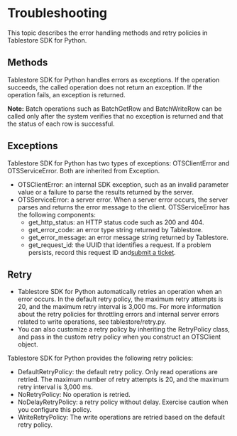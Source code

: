 # Troubleshooting

This topic describes the error handling methods and retry policies in Tablestore SDK for Python.

## Methods

Tablestore SDK for Python handles errors as exceptions. If the operation succeeds, the called operation does not return an exception. If the operation fails, an exception is returned.

**Note:** Batch operations such as BatchGetRow and BatchWriteRow can be called only after the system verifies that no exception is returned and that the status of each row is successful.

## Exceptions

Tablestore SDK for Python has two types of exceptions: OTSClientError and OTSServiceError. Both are inherited from Exception.

-   OTSClientError: an internal SDK exception, such as an invalid parameter value or a failure to parse the results returned by the server.
-   OTSServiceError: a server error. When a server error occurs, the server parses and returns the error message to the client. OTSServiceError has the following components:
    -   get\_http\_status: an HTTP status code such as 200 and 404.
    -   get\_error\_code: an error type string returned by Tablestore.
    -   get\_error\_message: an error message string returned by Tablestore.
    -   get\_request\_id: the UUID that identifies a request. If a problem persists, record this request ID and[submit a ticket](https://workorder-intl.console.aliyun.com/#/ticket/createInd).

## Retry

-   Tablestore SDK for Python automatically retries an operation when an error occurs. In the default retry policy, the maximum retry attempts is 20, and the maximum retry interval is 3,000 ms. For more information about the retry policies for throttling errors and internal server errors related to write operations, see tablestore/retry.py.
-   You can also customize a retry policy by inheriting the RetryPolicy class, and pass in the custom retry policy when you construct an OTSClient object.

Tablestore SDK for Python provides the following retry policies:

-   DefaultRetryPolicy: the default retry policy. Only read operations are retried. The maximum number of retry attempts is 20, and the maximum retry interval is 3,000 ms.
-   NoRetryPolicy: No operation is retried.
-   NoDelayRetryPolicy: a retry policy without delay. Exercise caution when you configure this policy.
-   WriteRetryPolicy: The write operations are retried based on the default retry policy.

